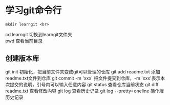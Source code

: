 # 学习git命令行
```创建文件夹
mkdir learngit <br>
```
cd learngit 切换到learngit文件夹<br>
pwd  查看当前目录<br>
## 创建版本库
git init 初始化，把当前文件夹变成git可以管理的仓库
git add readme.txt 添加readme.txt文件到仓库
git commit -m 'xxx' 把文件提交到仓库，-m 'xxx'表示本次提交的说明，引号内可以输入任意内容
git status 查看仓库当前状态
git diff readme.txt 查看修改内容
git log 查看历史记录
git log --pretty=oneline 简化版历史记录